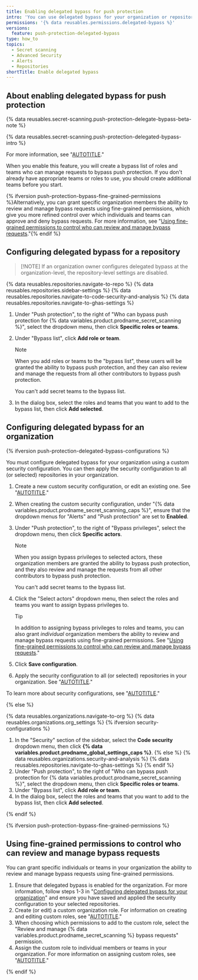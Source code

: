 ```yaml
---
title: Enabling delegated bypass for push protection
intro: 'You can use delegated bypass for your organization or repository to control who can push commits that contain secrets identified by {% data variables.product.prodname_secret_scanning %}.'
permissions: '{% data reusables.permissions.delegated-bypass %}'
versions:
  feature: push-protection-delegated-bypass
type: how_to
topics:
  - Secret scanning
  - Advanced Security
  - Alerts
  - Repositories
shortTitle: Enable delegated bypass
---
```


## About enabling delegated bypass for push protection

{% data reusables.secret-scanning.push-protection-delegate-bypass-beta-note %}

{% data reusables.secret-scanning.push-protection-delegated-bypass-intro %}

For more information, see "[AUTOTITLE](/code-security/secret-scanning/using-advanced-secret-scanning-and-push-protection-features/delegated-bypass-for-push-protection/about-delegated-bypass-for-push-protection)."

When you enable this feature, you will create a bypass list of roles and teams who can manage requests to bypass push protection. If you don't already have appropriate teams or roles to use, you should create additional teams before you start.

{% ifversion push-protection-bypass-fine-grained-permissions %}Alternatively, you can grant specific organization members the ability to review and manage bypass requests using fine-grained permissions, which give you more refined control over which individuals and teams can approve and deny bypass requests. For more information, see "[Using fine-grained permissions to control who can review and manage bypass requests](#using-fine-grained-permissions-to-control-who-can-review-and-manage-bypass-requests)."{% endif %}

## Configuring delegated bypass for a repository

>[!NOTE] If an organization owner configures delegated bypass at the organization-level, the repository-level settings are disabled.

{% data reusables.repositories.navigate-to-repo %}
{% data reusables.repositories.sidebar-settings %}
{% data reusables.repositories.navigate-to-code-security-and-analysis %}
{% data reusables.repositories.navigate-to-ghas-settings %}
1. Under "Push protection", to the right of "Who can bypass push protection for {% data variables.product.prodname_secret_scanning %}", select the dropdown menu, then click **Specific roles or teams**.
1. Under "Bypass list", click **Add role or team**.

   > [!NOTE]
   > When you add roles or teams to the "bypass list", these users will be granted the ability to bypass push protection, and they can also review and manage the requests from all other contributors to bypass push protection.
   >
   > You can't add secret teams to the bypass list.

1. In the dialog box, select the roles and teams that you want to add to the bypass list, then click **Add selected**.

## Configuring delegated bypass for an organization

{% ifversion push-protection-delegated-bypass-configurations %}

You must configure delegated bypass for your organization using a custom security configuration. You can then apply the security configuration to all (or selected) repositories in your organization.

1. Create a new custom security configuration, or edit an existing one. See "[AUTOTITLE](/code-security/securing-your-organization/meeting-your-specific-security-needs-with-custom-security-configurations/creating-a-custom-security-configuration#creating-a-custom-security-configuration)."
1. When creating the custom security configuration, under "{% data variables.product.prodname_secret_scanning_caps %}", ensure that the dropdown menus for "Alerts" and "Push protection" are set to **Enabled**.
1. Under "Push protection", to the right of "Bypass privileges", select the dropdown menu, then click **Specific actors**.
  
   > [!NOTE]
   > When you assign bypass privileges to selected actors, these organization members are granted the ability to bypass push protection, and they also review and manage the requests from all other contributors to bypass push protection.
   >
   > You can't add secret teams to the bypass list.

1. Click the "Select actors" dropdown menu, then select the roles and teams you want to assign bypass privileges to.

   > [!TIP]
   > In addition to assigning bypass privileges to roles and teams, you can also grant _individual_ organization members the ability to review and manage bypass requests using fine-grained permissions. See "[Using fine-grained permissions to control who can review and manage bypass requests](#using-fine-grained-permissions-to-control-who-can-review-and-manage-bypass-requests)."

1. Click **Save configuration**.
1. Apply the security configuration to all (or selected) repositories in your organization. See "[AUTOTITLE](/code-security/securing-your-organization/meeting-your-specific-security-needs-with-custom-security-configurations/applying-a-custom-security-configuration)."

To learn more about security configurations, see "[AUTOTITLE](/code-security/securing-your-organization/introduction-to-securing-your-organization-at-scale/about-enabling-security-features-at-scale)."

{% else %}

{% data reusables.organizations.navigate-to-org %}
{% data reusables.organizations.org_settings %}
{% ifversion security-configurations %}
1. In the "Security" section of the sidebar, select the **Code security** dropdown menu, then click **{% data variables.product.prodname_global_settings_caps %}**.
{% else %}
{% data reusables.organizations.security-and-analysis %}
{% data reusables.repositories.navigate-to-ghas-settings %}
{% endif %}
1. Under "Push protection", to the right of "Who can bypass push protection for {% data variables.product.prodname_secret_scanning %}", select the dropdown menu, then click **Specific roles or teams**.
1. Under "Bypass list", click **Add role or team**.
1. In the dialog box, select the roles and teams that you want to add to the bypass list, then click **Add selected**.

{% endif %}

{% ifversion push-protection-bypass-fine-grained-permissions %}

## Using fine-grained permissions to control who can review and manage bypass requests

You can grant specific individuals or teams in your organization the ability to review and manage bypass requests using fine-grained permissions.

1. Ensure that delegated bypass is enabled for the organization. For more information, follow steps 1-3 in "[Configuring delegated bypass for your organization](/code-security/secret-scanning/using-advanced-secret-scanning-and-push-protection-features/delegated-bypass-for-push-protection/enabling-delegated-bypass-for-push-protection#configuring-delegated-bypass-for-an-organization)" and ensure you have saved and applied the security configuration to your selected repositories.
1. Create (or edit) a custom organization role. For information on creating and editing custom roles, see "[AUTOTITLE](/organizations/managing-peoples-access-to-your-organization-with-roles/managing-custom-organization-roles#creating-a-custom-role)."
1. When choosing which permissions to add to the custom role, select the "Review and manage {% data variables.product.prodname_secret_scanning %} bypass requests" permission.
1. Assign the custom role to individual members or teams in your organization. For more information on assigning custom roles, see "[AUTOTITLE](/organizations/managing-peoples-access-to-your-organization-with-roles/using-organization-roles#assigning-an-organization-role)."

{% endif %}
